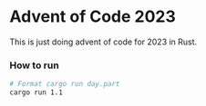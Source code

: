 # Advent of Code 2023

This is just doing advent of code for 2023 in Rust.

### How to run

```bash
# Format cargo run day.part
cargo run 1.1

```
